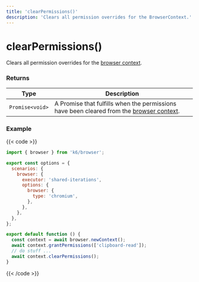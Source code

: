 ```yaml
---
title: 'clearPermissions()'
description: 'Clears all permission overrides for the BrowserContext.'
---
```


# clearPermissions()

Clears all permission overrides for the [browser context](https://grafana.com/docs/k6/<K6_VERSION>/javascript-api/k6-browser/browsercontext).

### Returns

| Type            | Description                                                                                                                                                                            |
| --------------- | -------------------------------------------------------------------------------------------------------------------------------------------------------------------------------------- |
| `Promise<void>` | A Promise that fulfills when the permissions have been cleared from the [browser context](https://grafana.com/docs/k6/<K6_VERSION>/javascript-api/k6-browser/browsercontext). |

### Example

{{< code >}}

```javascript
import { browser } from 'k6/browser';

export const options = {
  scenarios: {
    browser: {
      executor: 'shared-iterations',
      options: {
        browser: {
          type: 'chromium',
        },
      },
    },
  },
};

export default function () {
  const context = await browser.newContext();
  await context.grantPermissions(['clipboard-read']);
  // do stuff ...
  await context.clearPermissions();
}
```

{{< /code >}}
